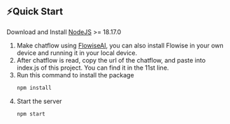 ## ⚡Quick Start

Download and Install [NodeJS](https://nodejs.org/en/download) >= 18.17.0
1. Make chatflow using [FlowiseAI](https://flowiseai.com/), you can also install Flowise in your own device and running it in your local device.
2. After chatflow is read, copy the url of the chatflow, and paste into index.js of this project. You can find it in the 11st line.
3. Run this command to install the package 
    ```bash
    npm install
    ```
2. Start the server
    ```bash
    npm start
    ```